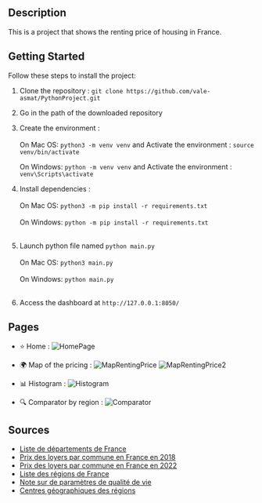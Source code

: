 ## Description

This is a project that shows the renting price of housing in France.

## Getting Started

Follow these steps to install  the project:

1. Clone the repository : `git clone https://github.com/vale-asmat/PythonProject.git`
2. Go in the path of the downloaded repository<br>
3. Create the environment :<br><br>
    On Mac OS: `python3 -m venv venv` and
    Activate the environment : `source venv/bin/activate`<br>

    On Windows: `python -m venv venv` and
    Activate the environment : `venv\Scripts\activate`<br>

4. Install dependencies :<br><br>
   On Mac OS: `python3 -m pip install -r requirements.txt`<br><br>
   On Windows: `python -m pip install -r requirements.txt`<br><br>
6. Launch python file named `python main.py`<br><br>
   On Mac OS: `python3 main.py`<br><br>
   On Windows: `python main.py`<br><br>

7. Access the dashboard at `http://127.0.0.1:8050/`


## Pages

- ⭐ Home :
      ![HomePage](https://github.com/vale-asmat/PythonProject/assets/115636552/c0b31a10-d6c6-4d4d-9cc9-08840b86dbbe)
    
- 🌍 Map of the pricing :
    ![MapRentingPrice](https://github.com/vale-asmat/PythonProject/assets/115636552/93d1865e-f561-4015-9045-19fe4b724baf)
    ![MapRentingPrice2](https://github.com/vale-asmat/PythonProject/assets/115636552/865c0d90-ebe8-4ac7-a827-d080ab8cdb3e)
  
- 📊 Histogram :
    ![Histogram](https://github.com/vale-asmat/PythonProject/assets/115636552/35a61bb6-445b-45e9-894c-2caf96af32e5)

- 🔍 Comparator by region :
      ![Comparator](https://github.com/vale-asmat/PythonProject/assets/115636552/1c9183d4-a2b3-45b3-b639-b4176dd76bf9)

## Sources


- [Liste de départements de France](https://www.data.gouv.fr/fr/datasets/departements-de-france/)
- [Prix des loyers par commune en France en 2018](https://www.data.gouv.fr/fr/datasets/carte-des-loyers-indicateurs-de-loyers-dannonce-par-commune-en-2018/#/resources)
- [Prix des loyers par commune en France en 2022](https://www.data.gouv.fr/fr/datasets/carte-des-loyers-indicateurs-de-loyers-dannonce-par-commune-en-2022/#/resources)
- [Liste des régions de France](https://www.insee.fr/fr/information/3363419#titre-bloc-26)
- [Note sur de paramètres de qualité de vie](https://www.oecdregionalwellbeing.org/FRH.html)
- [Centres géographiques des régions](https://data.opendatasoft.com/explore/dataset/georef-france-region%40public/export/?disjunctive.reg_name)
